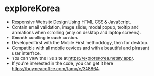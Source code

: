 # exploreKorea

-	Responsive Website Design Using HTML CSS & JavaScript.
-	Contain email validation, image slider, modal popup, tooltip and animations when scrolling (only on desktop and laptop screens).
-	Smooth scrolling in each section.
-	Developed first with the Mobile First methodology, then for desktop.
-	Compatible with all mobile devices and with a beautiful and pleasant user interface.
-	You can view the live site at https://explorekorea.netlify.app/.
-	If you're interested in the code, you can get it here https://buymeacoffee.com/liamx/e/348864.
